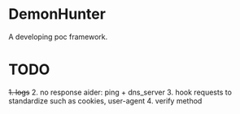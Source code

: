 # DemonHunter
 A developing poc framework.  

# TODO
~~1. logs~~
2. no response aider: ping + dns_server
3. hook requests to  standardize such as cookies, user-agent
4. verify method
